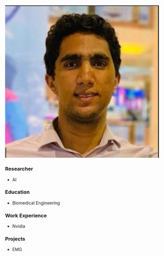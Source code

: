 ![Alt text](https://github.com/bakrsaber/bakrsaber.github.io/blob/main/assets/Screenshot%202022-03-21%20165119.png)
### Researcher 
- AI
###  Education 
- Biomedical Engineering 
###  Work Experience 
- Nvidia
###  Projects
- EMG 

